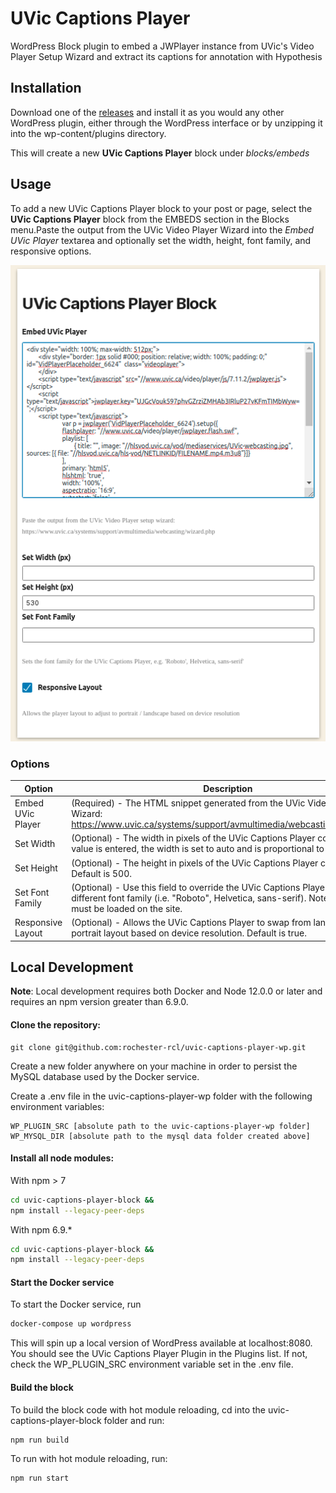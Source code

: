 # UVic Captions Player

WordPress Block plugin to embed a JWPlayer instance from
UVic's Video Player Setup Wizard and extract its captions
for annotation with Hypothesis

## Installation

Download one of the [releases](https://github.com/rochester-rcl/uvic-captions-player-wp/releases/download/v0.0.1/uvic-captions-player-plugin.zip) and install it as you would any other WordPress plugin, either through the WordPress interface or by unzipping it into the wp-content/plugins directory.

This will create a new **UVic Captions Player** block under _blocks/embeds_

## Usage

To add a new UVic Captions Player block to your post or page, select
the **UVic Captions Player** block from the EMBEDS section in the Blocks menu.Paste the output from the UVic Video Player Wizard into the _Embed UVic Player_ textarea and optionally set the width, height, font family, and responsive options.

![UVic Captions Player Block Editor](doc/block-config.png)

### Options

| Option            | Description                                                                                                                                                                             |
| ----------------- | --------------------------------------------------------------------------------------------------------------------------------------------------------------------------------------- |
| Embed UVic Player | (Required) - The HTML snippet generated from the UVic Video Player Wizard: https://www.uvic.ca/systems/support/avmultimedia/webcasting/wizard.php                                       |
| Set Width         | (Optional) - The width in pixels of the UVic Captions Player container. If no value is entered, the width is set to auto and is proportional to the height.                             |
| Set Height        | (Optional) - The height in pixels of the UVic Captions Player container. Default is 500.                                                                                                |
| Set Font Family   | (Optional) - Use this field to override the UVic Captions Player font with a different font family (i.e. "Roboto", Helvetica, sans-serif). Note - the fonts must be loaded on the site. |
| Responsive Layout | (Optional) - Allows the UVic Captions Player to swap from landscape to portrait layout based on device resolution. Default is true.                                                     |

## Local Development

__Note__: Local development requires both Docker and Node 12.0.0 or later and requires an npm version greater than 6.9.0.

#### Clone the repository:

```
git clone git@github.com:rochester-rcl/uvic-captions-player-wp.git
```
Create a new folder anywhere on your machine in order to persist the MySQL database used by the Docker service.

Create a .env file in the uvic-captions-player-wp folder with the following environment variables:

```
WP_PLUGIN_SRC [absolute path to the uvic-captions-player-wp folder]
WP_MYSQL_DIR [absolute path to the mysql data folder created above]
```

#### Install all node modules:

With npm > 7
```bash
cd uvic-captions-player-block &&
npm install --legacy-peer-deps
```

With npm 6.9.*
```bash
cd uvic-captions-player-block &&
npm install --legacy-peer-deps
```

#### Start the Docker service

To start the Docker service, run 
```bash
docker-compose up wordpress
```

This will spin up a local version of WordPress available at localhost:8080. You should see the UVic Captions Player Plugin in the Plugins list. If not, check the WP_PLUGIN_SRC environment variable set in the .env file.


#### Build the block

To build the block code with hot module reloading, cd into the uvic-captions-player-block folder and run:

```bash
npm run build
```

To run with hot module reloading, run:

```bash
npm run start
```
